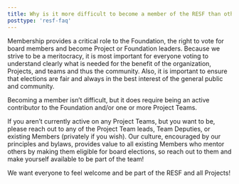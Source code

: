 ```yaml
---
title: Why is it more difficult to become a member of the RESF than other open source foundations?
posttype: 'resf-faq'
---
```


Membership provides a critical role to the Foundation, the right to vote for board members and become Project or Foundation leaders. Because we strive to be a meritocracy, it is most important for everyone voting to understand clearly what is needed for the benefit of the organization, Projects, and teams and thus the community. Also, it is important to ensure that elections are fair and always in the best interest of the general public and community.

Becoming a member isn’t difficult, but it does require being an active contributor to the Foundation and/or one or more Project Teams.

If you aren’t currently active on any Project Teams, but you want to be, please reach out to any of the Project Team leads, Team Deputies, or existing Members (privately if you wish). Our culture, encouraged by our principles and bylaws, provides value to all existing Members who mentor others by making them eligible for board elections, so reach out to them and make yourself available to be part of the team!

We want everyone to feel welcome and be part of the RESF and all Projects!
